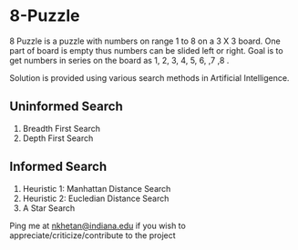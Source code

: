 8-Puzzle
========

8 Puzzle is a puzzle with numbers on range 1 to 8 on a 3 X 3 board. One part of board is empty thus numbers can be slided left or right. Goal is to get numbers in series on the board as 1, 2, 3, 4, 5, 6, ,7 ,8 .

Solution is provided using various search methods in Artificial Intelligence.

Uninformed Search
-----------------

1. Breadth First Search
2. Depth First Search
 
Informed Search
-----------------

1. Heuristic 1: Manhattan Distance Search
2. Heuristic 2: Eucledian Distance Search
3. A Star Search

Ping me at nkhetan@indiana.edu if you wish to appreciate/criticize/contribute to the project
